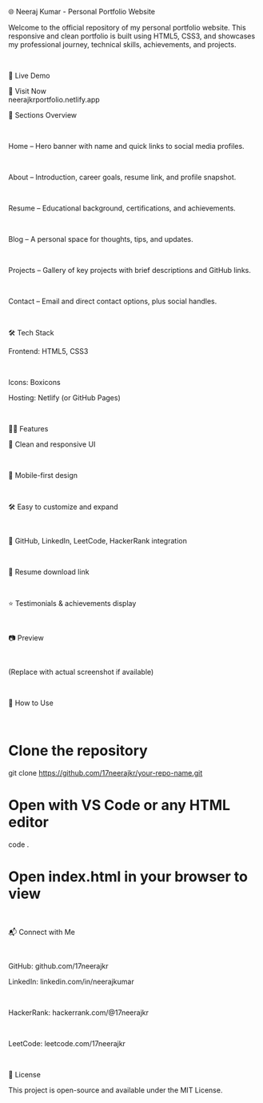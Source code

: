 🌐 Neeraj Kumar - Personal Portfolio Website
<br>

Welcome to the official repository of my personal portfolio website. This responsive and clean portfolio is built using HTML5, CSS3, and showcases my professional journey, technical skills, achievements, and projects.

<br>

🚀 Live Demo
<br>


🔗 Visit Now
<br>
neerajkrportfolio.netlify.app



🧩 Sections Overview

<br>



Home – Hero banner with name and quick links to social media profiles.

<br>



About – Introduction, career goals, resume link, and profile snapshot.

<br>



Resume – Educational background, certifications, and achievements.



<br>

Blog – A personal space for thoughts, tips, and updates.

<br>



Projects – Gallery of key projects with brief descriptions and GitHub links.

<br>



Contact – Email and direct contact options, plus social handles.

<br>




🛠️ Tech Stack
<br>




Frontend: HTML5, CSS3

<br>



Icons: Boxicons
<br>




Hosting: Netlify (or GitHub Pages)

<br>




🧑‍💻 Features
<br>




🎯 Clean and responsive UI


<br>


📱 Mobile-first design

<br>



🛠️ Easy to customize and expand



<br>

🔗 GitHub, LinkedIn, LeetCode, HackerRank integration



<br>

📜 Resume download link


<br>


⭐ Testimonials & achievements display

<br>




📷 Preview


<br>




(Replace with actual screenshot if available)

<br>



📝 How to Use


<br>



# Clone the repository
git clone https://github.com/17neerajkr/your-repo-name.git
<br>

# Open with VS Code or any HTML editor
code .

# Open index.html in your browser to view



<br>

📬 Connect with Me
<br>



<br>




GitHub: github.com/17neerajkr
<br>




LinkedIn: linkedin.com/in/neerajkumar

<br>



HackerRank: hackerrank.com/@17neerajkr


<br>


LeetCode: leetcode.com/17neerajkr


<br>



📄 License
<br>


This project is open-source and available under the MIT License.
<br>

